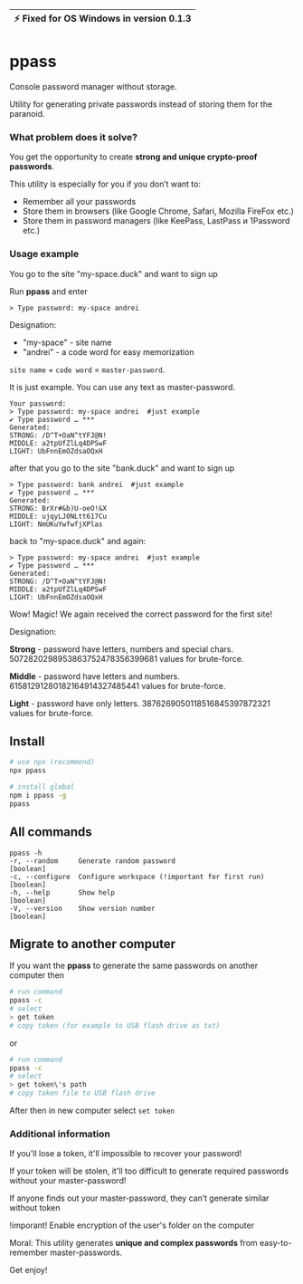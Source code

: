 | :zap:        Fixed for OS Windows in version 0.1.3   |
|------------------------------------------------------|

# ppass

Console password manager without storage.

Utility for generating private passwords instead of storing them for the paranoid.

### What problem does it solve?
You get the opportunity to create **strong and unique crypto-proof passwords**.

This utility is especially for you if you don’t want to:
- Remember all your passwords
- Store them in browsers (like Google Chrome, Safari, Mozilla FireFox etc.)
- Store them in password managers (like KeePass, LastPass и 1Password etc.)

### Usage example
You go to the site "my-space.duck" and want to sign up

Run **ppass** and enter
```text
> Type password: my-space andrei
```
Designation:
- "my-space" - site name
- "andrei" - a code word for easy memorization

`site name` + `code word` = `master-password`.

It is just example.
You can use any text as master-password.

```text
Your password:
> Type password: my-space andrei  #just example
✔ Type password … ***
Generated:
STRONG: /D^T+OaN^tYFJ@N!
MIDDLE: a2tpUfZlLq4DPSwF
LIGHT: UbFnnEmOZdsaOQxH
```

after that you go to the site "bank.duck" and want to sign up
```text
> Type password: bank andrei  #just example
✔ Type password … ***
Generated:
STRONG: BrXr#&b)U-oeO!&X
MIDDLE: ujqyLJ0NLtt617Cu
LIGHT: NmUKuYwfwfjXPlas
```

back to "my-space.duck" and again:
```text
> Type password: my-space andrei  #just example
✔ Type password … ***
Generated:
STRONG: /D^T+OaN^tYFJ@N!
MIDDLE: a2tpUfZlLq4DPSwF
LIGHT: UbFnnEmOZdsaOQxH
```

Wow! Magic! We again received the correct password for the first site!

Designation:

**Strong** - password have letters, numbers and special chars.
5072820298953863752478356399681 values for brute-force.

**Middle** - password have letters and numbers.
61581291280182164914327485441  values for brute-force.

**Light** - password have only letters.
3876269050118516845397872321 values for brute-force.

## Install
```bash
# use npx (recommend)
npx ppass

# install global
npm i ppass -g
ppass
```

## All commands
```text
ppass -h
-r, --random     Generate random password                            [boolean]
-c, --configure  Configure workspace (!important for first run)      [boolean]
-h, --help       Show help                                           [boolean]
-V, --version    Show version number                                 [boolean]
```

## Migrate to another computer
If you want the **ppass** to generate the same passwords on another computer then
```bash
# run command
ppass -c
# select
> get token
# copy token (for example to USB flash drive as txt)
```
or
```bash
# run command
ppass -c
# select
> get token\'s path
# copy token file to USB flash drive
```
After then in new computer select `set token`

### Additional information

If you'll lose a token, it'll impossible to recover your password!

If your token will be stolen, it'll too difficult to generate required passwords without your master-password!

If anyone finds out your master-password, they can’t generate similar without token


!imporant! Enable encryption of the user's folder on the computer

Moral:
This utility generates **unique and complex passwords** from easy-to-remember master-passwords.

Get enjoy!


